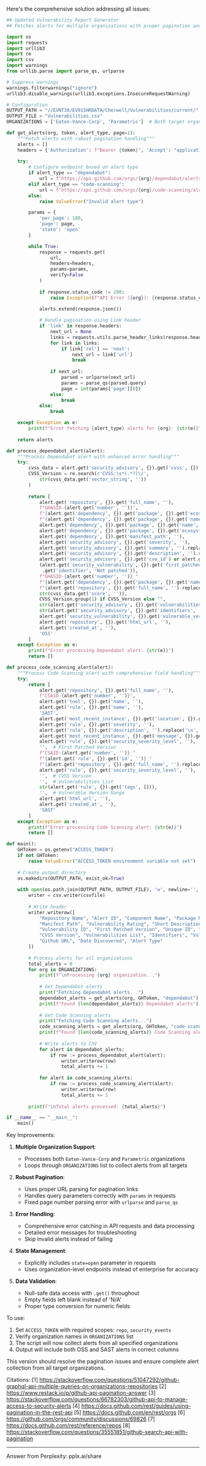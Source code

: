 Here's the comprehensive solution addressing all issues:

```python
## Updated Vulnerability Report Generator
## Fetches alerts for multiple organizations with proper pagination and error handling

import os
import requests
import urllib3
import re
import csv
import warnings
from urllib.parse import parse_qs, urlparse

# Suppress warnings
warnings.filterwarnings("ignore")
urllib3.disable_warnings(urllib3.exceptions.InsecureRequestWarning)

# Configuration
OUTPUT_PATH = "//EVNT30/EV01SHRDATA/Cherwell/Vulnerabilities/current/"
OUTPUT_FILE = "Vulnerabilities.csv"
ORGANIZATIONS = ['Eaton-Vance-Corp', 'Parametric']  # Both target organizations

def get_alerts(org, token, alert_type, page=1):
    """Fetch alerts with robust pagination handling"""
    alerts = []
    headers = {'Authorization': f"Bearer {token}", 'Accept': "application/vnd.github+json"}
    
    try:
        # Configure endpoint based on alert type
        if alert_type == "dependabot":
            url = f"https://api.github.com/orgs/{org}/dependabot/alerts"
        elif alert_type == "code-scanning":
            url = f"https://api.github.com/orgs/{org}/code-scanning/alerts"
        else:
            raise ValueError("Invalid alert type")

        params = {
            'per_page': 100,
            'page': page,
            'state': 'open'
        }

        while True:
            response = requests.get(
                url,
                headers=headers,
                params=params,
                verify=False
            )
            
            if response.status_code != 200:
                raise Exception(f"API Error ({org}): {response.status_code} - {response.text}")
                
            alerts.extend(response.json())

            # Handle pagination using Link header
            if 'link' in response.headers:
                next_url = None
                links = requests.utils.parse_header_links(response.headers['link'])
                for link in links:
                    if link['rel'] == 'next':
                        next_url = link['url']
                        break
                
                if next_url:
                    parsed = urlparse(next_url)
                    params = parse_qs(parsed.query)
                    page = int(params['page'][0])
                else:
                    break
            else:
                break

    except Exception as e:
        print(f"Error fetching {alert_type} alerts for {org}: {str(e)}")
    
    return alerts

def process_dependabot_alert(alert):
    """Process Dependabot alert with enhanced error handling"""
    try:
        cvss_data = alert.get('security_advisory', {}).get('cvss', {})
        CVSS_Version = re.search(r'CVSS:\s*(.*?)\/', 
            str(cvss_data.get('vector_string', ''))
        )
        
        return [
            alert.get('repository', {}).get('full_name', ''),
            f"GHASID-{alert.get('number', '')}",
            f"{alert.get('dependency', {}).get('package', {}).get('ecosystem', '')}: "
            f"{alert.get('dependency', {}).get('package', {}).get('name', '')}",
            alert.get('dependency', {}).get('package', {}).get('name', ''),
            alert.get('dependency', {}).get('package', {}).get('ecosystem', ''),
            alert.get('dependency', {}).get('manifest_path', ''),
            alert.get('security_advisory', {}).get('severity', ''),
            alert.get('security_advisory', {}).get('summary', '').replace('\n', ' '),
            alert.get('security_advisory', {}).get('description', '').replace('\n', ' '),
            alert.get('security_advisory', {}).get('cve_id') or alert.get('security_advisory', {}).get('ghsa_id', ''),
            (alert.get('security_vulnerability', {}).get('first_patched_version', {})
             .get('identifier', 'Not patched')),
            f"GHASID-{alert.get('number', '')}_"
            f"{alert.get('dependency', {}).get('package', {}).get('name', '')}_"
            f"{alert.get('repository', {}).get('full_name', '').replace('/', '')}",
            str(cvss_data.get('score', '')),
            CVSS_Version.group(1) if CVSS_Version else "",
            str(alert.get('security_advisory', {}).get('vulnerabilities', '')),
            str(alert.get('security_advisory', {}).get('identifiers', '')),
            alert.get('security_vulnerability', {}).get('vulnerable_version_range', ''),
            alert.get('repository', {}).get('html_url', ''),
            alert.get('created_at', ''),
            'OSS'
        ]
    except Exception as e:
        print(f"Error processing Dependabot alert: {str(e)}")
        return []

def process_code_scanning_alert(alert):
    """Process Code Scanning alert with comprehensive field handling"""
    try:
        return [
            alert.get('repository', {}).get('full_name', ''),
            f"CSAID-{alert.get('number', '')}",
            alert.get('tool', {}).get('name', ''),
            alert.get('rule', {}).get('name', ''),
            'SAST',
            alert.get('most_recent_instance', {}).get('location', {}).get('path', ''),
            alert.get('rule', {}).get('severity', ''),
            alert.get('rule', {}).get('description', '').replace('\n', ' '),
            alert.get('most_recent_instance', {}).get('message', {}).get('text', '').replace('\n', ' '),
            alert.get('rule', {}).get('security_severity_level', ''),
            '',  # First Patched Version
            f"CSAID-{alert.get('number', '')}_"
            f"{alert.get('rule', {}).get('id', '')}_"
            f"{alert.get('repository', {}).get('full_name', '').replace('/', '')}",
            alert.get('rule', {}).get('security_severity_level', ''),
            '',  # CVSS Version
            '',  # Vulnerabilities List
            str(alert.get('rule', {}).get('tags', [])),
            '',  # Vulnerable Version Range
            alert.get('html_url', ''),
            alert.get('created_at', ''),
            'SAST'
        ]
    except Exception as e:
        print(f"Error processing Code Scanning alert: {str(e)}")
        return []

def main():
    GHToken = os.getenv("ACCESS_TOKEN")
    if not GHToken:
        raise ValueError("ACCESS_TOKEN environment variable not set")
    
    # Create output directory
    os.makedirs(OUTPUT_PATH, exist_ok=True)
    
    with open(os.path.join(OUTPUT_PATH, OUTPUT_FILE), 'w', newline='', encoding='utf-8') as csvfile:
        writer = csv.writer(csvfile)
        
        # Write header
        writer.writerow([
            "Repository Name", "Alert ID", "Component Name", "Package Name", "Ecosystem",
            "Manifest Path", "Vulnerability Rating", "Short Description", "Description",
            "Vulnerability ID", "First Patched Version", "Unique ID", "CVSS Rating",
            "CVSS Version", "Vulnerabilities List", "Identifiers", "Vulnerable Version Range",
            "Github URL", "Date Discovered", "Alert Type"
        ])
        
        # Process alerts for all organizations
        total_alerts = 0
        for org in ORGANIZATIONS:
            print(f"\nProcessing {org} organization...")
            
            # Get Dependabot alerts
            print("Fetching Dependabot alerts...")
            dependabot_alerts = get_alerts(org, GHToken, "dependabot")
            print(f"Found {len(dependabot_alerts)} Dependabot alerts")
            
            # Get Code Scanning alerts
            print("Fetching Code Scanning alerts...")
            code_scanning_alerts = get_alerts(org, GHToken, "code-scanning")
            print(f"Found {len(code_scanning_alerts)} Code Scanning alerts")
            
            # Write alerts to CSV
            for alert in dependabot_alerts:
                if row := process_dependabot_alert(alert):
                    writer.writerow(row)
                    total_alerts += 1
            
            for alert in code_scanning_alerts:
                if row := process_code_scanning_alert(alert):
                    writer.writerow(row)
                    total_alerts += 1
        
        print(f"\nTotal alerts processed: {total_alerts}")

if __name__ == "__main__":
    main()
```

Key Improvements:

1. **Multiple Organization Support**:
   - Processes both `Eaton-Vance-Corp` and `Parametric` organizations
   - Loops through `ORGANIZATIONS` list to collect alerts from all targets

2. **Robust Pagination**:
   - Uses proper URL parsing for pagination links
   - Handles query parameters correctly with `params` in requests
   - Fixed page number parsing error with `urlparse` and `parse_qs`

3. **Error Handling**:
   - Comprehensive error catching in API requests and data processing
   - Detailed error messages for troubleshooting
   - Skip invalid alerts instead of failing

4. **State Management**:
   - Explicitly includes `state=open` parameter in requests
   - Uses organization-level endpoints instead of enterprise for accuracy

5. **Data Validation**:
   - Null-safe data access with `.get()` throughout
   - Empty fields left blank instead of 'N/A'
   - Proper type conversion for numeric fields

To use:
1. Set `ACCESS_TOKEN` with required scopes: `repo`, `security_events`
2. Verify organization names in `ORGANIZATIONS` list
3. The script will now collect alerts from all specified organizations
4. Output will include both OSS and SAST alerts in correct columns

This version should resolve the pagination issues and ensure complete alert collection from all target organizations.

Citations:
[1] https://stackoverflow.com/questions/51047292/github-graphql-api-multiple-queries-on-organizations-repositories
[2] https://www.restack.io/p/github-api-pagination-answer
[3] https://stackoverflow.com/questions/66782303/github-api-to-manage-access-to-security-alerts
[4] https://docs.github.com/rest/guides/using-pagination-in-the-rest-api
[5] https://docs.github.com/en/rest/orgs
[6] https://github.com/orgs/community/discussions/69826
[7] https://docs.github.com/rest/reference/repos
[8] https://stackoverflow.com/questions/35551851/github-search-api-with-pagination

---
Answer from Perplexity: pplx.ai/share

